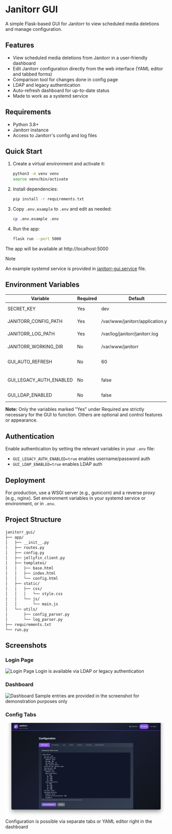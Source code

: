 
# Janitorr GUI

A simple Flask-based GUI for Janitorr to view scheduled media deletions and manage configuration.

## Features

- View scheduled media deletions from Janitorr in a user-friendly dashboard
- Edit Janitorr configuration directly from the web interface (YAML editor and tabbed forms)
- Comparison tool for changes done in config page
- LDAP and legacy authentication
- Auto-refresh dashboard for up-to-date status
- Made to work as a systemd service

## Requirements

- Python 3.8+
- Janitorr instance
- Access to Janitorr's config and log files

## Quick Start

1. Create a virtual environment and activate it:
    ```bash
    python3 -m venv venv
    source venv/bin/activate
    ```
2. Install dependencies:
    ```bash
    pip install -r requirements.txt
    ```
3. Copy `.env.example` to `.env` and edit as needed:
    ```bash
    cp .env.example .env
    ```
4. Run the app:
    ```bash
    flask run --port 5000
    ```

The app will be available at http://localhost:5000

> [!NOTE]
> An example systemd service is provided in [janitorr-gui.service](/contrib/janitorr-gui.service) file.

## Environment Variables

| Variable                  | Required | Default         | Description                                      |
|---------------------------|----------|-----------------|--------------------------------------------------|
| SECRET_KEY                | Yes      | dev | Flask session secret key                         |
| JANITORR_CONFIG_PATH      | Yes      | /var/www/janitorr/application.yml | Path to Janitorr's application.yml               |
| JANITORR_LOG_PATH         | Yes      | /var/log/janitorr/janitorr.log | Path to Janitorr's log file                      |
| JANITORR_WORKING_DIR      | No       | /var/www/janitorr   | Janitorr working directory                       |
| GUI_AUTO_REFRESH          | No       | 60              | Dashboard auto-refresh interval (seconds)         |
| GUI_LEGACY_AUTH_ENABLED   | No       | false           | Enable legacy (username/password) auth            |
| GUI_LDAP_ENABLED          | No       | false           | Enable LDAP authentication                       |

**Note:** Only the variables marked "Yes" under Required are strictly necessary for the GUI to function. Others are optional and control features or appearance.

## Authentication

Enable authentication by setting the relevant variables in your `.env` file:

- `GUI_LEGACY_AUTH_ENABLED=true` enables username/password auth
- `GUI_LDAP_ENABLED=true` enables LDAP auth

## Deployment

For production, use a WSGI server (e.g., gunicorn) and a reverse proxy (e.g., nginx). Set environment variables in your systemd service or environment, or in `.env`.

## Project Structure

```
janitorr_gui/
├── app/
│   ├── __init__.py
│   ├── routes.py
│   ├── config.py
│   ├── jellyfin_client.py
│   ├── templates/
│   │   ├── base.html
│   │   ├── index.html
│   │   └── config.html
│   ├── static/
│   │   ├── css/
│   │   │   └── style.css
│   │   └── js/
│   │       └── main.js
│   └── utils/
│       ├── config_parser.py
│       └── log_parser.py
├── requirements.txt
└── run.py
```

## Screenshots

### Login Page
![Login Page](screenshots/login.png)
Login is available via LDAP or legacy authentication

### Dashboard
![Dashboard](screenshots/dashboard.png)
Sample entries are provided in the screenshot for demonstration purposes only

### Config Tabs
![Config Tabs](screenshots/config.png)
Configuration is possible via separate tabs or YAML editor right in the dashboard